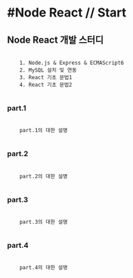 <h1>#Node React // Start</h1>
<h2>Node React 개발 스터디</h2>
<pre>
    <code>
    1. Node.js & Express & ECMAScript6
    2. MySQL 설치 및 연동
    3. React 기초 문법1
    4. React 기초 문법2
    </code>
</pre>
<h3>part.1</h3>
<pre>
    <code>
    part.1의 대한 설명
    </code>
</pre>
<h3>part.2</h3>
<pre>
    <code>
    part.2의 대한 설명
    </code>
</pre>
<h3>part.3</h3>
<pre>
    <code>
    part.3의 대한 설명
    </code>
</pre>
<h3>part.4</h3>
<pre>
    <code>
    part.4의 대한 설명
    </code>
</pre>